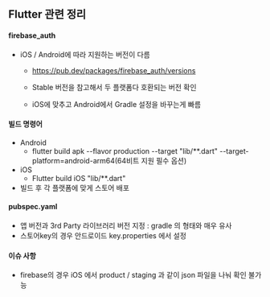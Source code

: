 ## Flutter 관련 정리

#### firebase_auth

* iOS / Android에 따라 지원하는 버전이 다름

  * https://pub.dev/packages/firebase_auth/versions

  * Stable 버전을 참고해서 두 플랫폼다 호환되는 버전 확인
  * iOS에 맞추고 Android에서 Gradle 설정을 바꾸는게 빠름

#### 빌드 명령어

* Android
  * flutter build apk --flavor production --target "lib/**.dart" --target-platform=android-arm64(64비트 지원 필수 옵션)
* iOS
  * Flutter build iOS "lib/**.dart"
* 빌드 후 각 플랫폼에 맞게 스토어 배포

#### pubspec.yaml

* 앱 버전과 3rd Party 라이브러리 버전 지정 : gradle 의 형태와 매우 유사
* 스토어key의 경우 안드로이드 key.properties 에서 설정

#### 이슈 사항

* firebase의 경우 iOS 에서 product / staging 과 같이 json 파일을 나눠 확인 불가능



